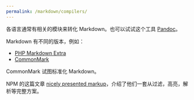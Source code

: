 ```yaml
---
permalink: /markdown/compilers/
---
```


各语言通常有相关的模块来转化 Markdown。也可以试试这个工具 [Pandoc](http://johnmacfarlane.net/pandoc/)。

Markdown 有不同的版本，例如：

- [PHP Markdown Extra](http://yanxyz.github.io/php-markdown-extra)
- [CommonMark](http://yanxyz.github.io/commonmark-spec)

CommonMark 试图标准化 Markdown。

NPM 的这篇文章 [nicely presented markup](http://blog.npmjs.org/post/109508231330/nicely-presented-markup)，介绍了他们一套从过滤，高亮，解析等完整方案。
